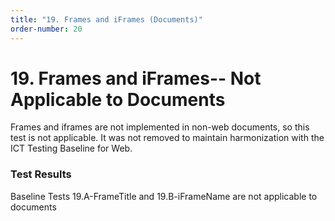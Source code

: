 ```yaml
---
title: "19. Frames and iFrames (Documents)"
order-number: 20
---
```


# 19. Frames and iFrames-- Not Applicable to Documents

Frames and iframes are not implemented in non-web documents, so this test is not applicable. It was not removed to maintain harmonization with the ICT Testing Baseline for Web.

### Test Results

Baseline Tests 19.A-FrameTitle and 19.B-iFrameName are not applicable to documents